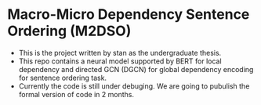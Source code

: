 # Macro-Micro Dependency Sentence Ordering (M2DSO)
* This is the project written by stan as the undergraduate thesis. 
* This repo contains a neural model supported by BERT for local dependency and directed GCN (DGCN) for global dependency encoding for sentence ordering task. 
* Currently the code is still under debuging. We are going to pubulish the formal version of code in 2 months.